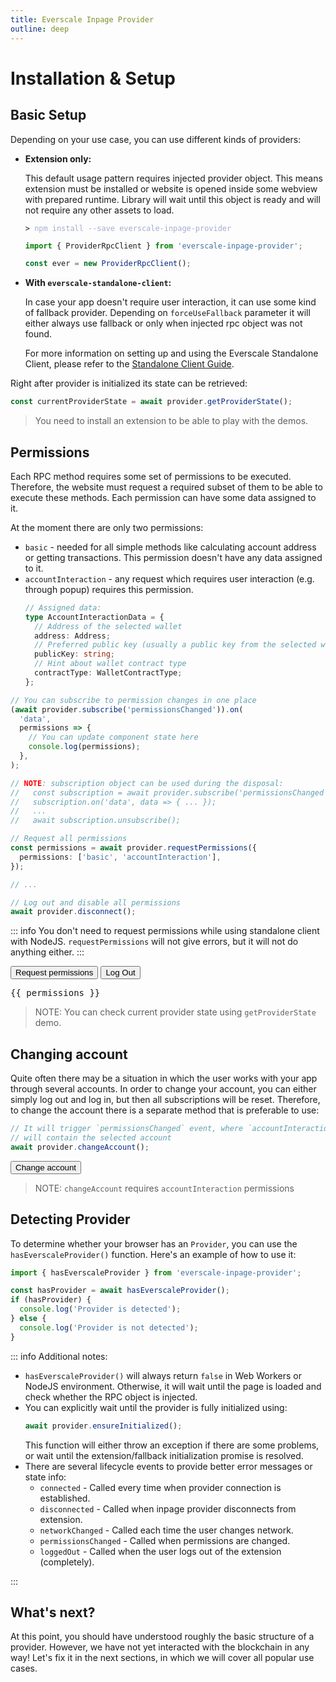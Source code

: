```yaml
---
title: Everscale Inpage Provider
outline: deep
---
```


<script setup>
import { ProviderRpcClient } from 'everscale-inpage-provider';
import { onMounted, onUnmounted, ref } from 'vue';

const provider = new ProviderRpcClient();

const providerState = ref();
const getProviderState = async () => {
  await provider.ensureInitialized();
  providerState.value = await provider.rawApi.getProviderState()
    .then((state) => JSON.stringify(state, undefined, 4));
};


const permissions = ref();

let permissionsSubscription = undefined;
onMounted(async () => {

  permissionsSubscription = await provider.subscribe('permissionsChanged');
  permissionsSubscription.on('data', data => {
    if (data.permissions.accountInteraction != null) {
      data.permissions.accountInteraction.address =
        data.permissions.accountInteraction.address.toString();
    }
    permissions.value = JSON.stringify(data, undefined, 4)
  });

});

onUnmounted(async () => {
  if (permissionsSubscription != null) {
    permissionsSubscription.unsubscribe();
  }
});

const requestPermissions = async () => {
  await provider.requestPermissions({
    permissions: ['basic', 'accountInteraction']
  });
};

const disconnect = async () => {
  await provider.disconnect()
};

const changeAccount = async () => {
  await provider.changeAccount()
};

</script>

# Installation & Setup

## Basic Setup

Depending on your use case, you can use different kinds of providers:

- **Extension only:**

  This default usage pattern requires injected provider object. This means extension must be
  installed or website is opened inside some webview with prepared runtime. Library will
  wait until this object is ready and will not require any other assets to load.

  <div class="language-sh"><pre><code><span class="line"><span style="color:var(--vp-c-brand);">&gt;</span> <span style="color:#A6ACCD;">npm install --save everscale-inpage-provider</span></span></code></pre></div>

  ```typescript
  import { ProviderRpcClient } from 'everscale-inpage-provider';

  const ever = new ProviderRpcClient();
  ```

- **With `everscale-standalone-client`:**

  In case your app doesn't require user interaction, it can use some kind of fallback provider.
  Depending on `forceUseFallback` parameter it will either always use fallback or only
  when injected rpc object was not found.

  For more information on setting up and using the Everscale Standalone Client, please refer to the [Standalone Client Guide](./standalone/introduction.md).

Right after provider is initialized its state can be retrieved:

```typescript
const currentProviderState = await provider.getProviderState();
```

<GetProviderStateComponent />

> You need to install an extension to be able to play with the demos.

## Permissions

Each RPC method requires some set of permissions to be executed. Therefore,
the website must request a required subset of them to be able to execute these methods.
Each permission can have some data assigned to it.

At the moment there are only two permissions:

- `basic` - needed for all simple methods like calculating account address or getting transactions.
  This permission doesn't have any data assigned to it.
- `accountInteraction` - any request which requires user interaction (e.g. through popup)
  requires this permission.
  ```typescript
  // Assigned data:
  type AccountInteractionData = {
    // Address of the selected wallet
    address: Address;
    // Preferred public key (usually a public key from the selected wallet)
    publicKey: string;
    // Hint about wallet contract type
    contractType: WalletContractType;
  };
  ```

```typescript
// You can subscribe to permission changes in one place
(await provider.subscribe('permissionsChanged')).on(
  'data',
  permissions => {
    // You can update component state here
    console.log(permissions);
  },
);

// NOTE: subscription object can be used during the disposal:
//   const subscription = await provider.subscribe('permissionsChanged');
//   subscription.on('data', data => { ... });
//   ...
//   await subscription.unsubscribe();

// Request all permissions
const permissions = await provider.requestPermissions({
  permissions: ['basic', 'accountInteraction'],
});

// ...

// Log out and disable all permissions
await provider.disconnect();
```

::: info
You don't need to request permissions while using standalone client with NodeJS.
`requestPermissions` will not give errors, but it will not do anything either.
:::

<div class="demo">
  <button @click="requestPermissions">Request permissions</button>
  <button @click="disconnect">Log Out</button>
  <pre v-if="permissions != null">{{ permissions }}</pre>
</div>

> NOTE: You can check current provider state using `getProviderState` demo.

## Changing account

Quite often there may be a situation in which the user works with your app through several accounts.
In order to change your account, you can either simply log out and log in, but then all subscriptions
will be reset. Therefore, to change the account there is a separate method that is preferable to use:

```typescript
// It will trigger `permissionsChanged` event, where `accountInteraction`
// will contain the selected account
await provider.changeAccount();
```

<div class="demo">
  <button @click="changeAccount">Change account</button>
</div>

> NOTE: `changeAccount` requires `accountInteraction` permissions

## Detecting Provider

To determine whether your browser has an `Provider`, you can use the `hasEverscaleProvider()` function.
Here's an example of how to use it:

```typescript
import { hasEverscaleProvider } from 'everscale-inpage-provider';

const hasProvider = await hasEverscaleProvider();
if (hasProvider) {
  console.log('Provider is detected');
} else {
  console.log('Provider is not detected');
}
```

::: info Additional notes:

- `hasEverscaleProvider()` will always return `false` in Web Workers or NodeJS environment. Otherwise, it will wait until the page is loaded and check whether the RPC object is injected.
- You can explicitly wait until the provider is fully initialized using:
  ```typescript
  await provider.ensureInitialized();
  ```
  This function will either throw an exception if there are some problems, or wait until the extension/fallback initialization promise is resolved.
- There are several lifecycle events to provide better error messages or state info:
  - `connected` - Called every time when provider connection is established.
  - `disconnected` - Called when inpage provider disconnects from extension.
  - `networkChanged` - Called each time the user changes network.
  - `permissionsChanged` - Called when permissions are changed.
  - `loggedOut` - Called when the user logs out of the extension (completely).

:::

## What's next?

At this point, you should have understood roughly the basic structure of a provider.
However, we have not yet interacted with the blockchain in any way!
Let's fix it in the next sections, in which we will cover all popular use cases.

